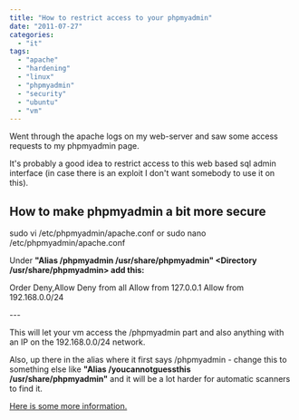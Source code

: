 ```yaml
---
title: "How to restrict access to your phpmyadmin"
date: "2011-07-27"
categories: 
  - "it"
tags: 
  - "apache"
  - "hardening"
  - "linux"
  - "phpmyadmin"
  - "security"
  - "ubuntu"
  - "vm"
---
```


Went through the apache logs on my web-server and saw some access requests to my phpmyadmin page.

It's probably a good idea to restrict access to this web based sql admin interface (in case there is an exploit I don't want somebody to use it on this).

## How to make phpmyadmin a bit more secure

sudo vi /etc/phpmyadmin/apache.conf or sudo nano /etc/phpmyadmin/apache.conf

Under **"Alias /phpmyadmin /usr/share/phpmyadmin" <Directory /usr/share/phpmyadmin> add this:**

Order Deny,Allow Deny from all Allow from 127.0.0.1 Allow from 192.168.0.0/24

\---

This will let your vm access the /phpmyadmin part and also anything with an IP on the 192.168.0.0/24 network.

Also, up there in the alias where it first says /phpmyadmin - change this to something else like **"Alias /youcannotguessthis /usr/share/phpmyadmin"** and it will be a lot harder for automatic scanners to find it.

[Here is some more information.](http://httpd.apache.org/docs/2.2/howto/access.html "on apache.org")
